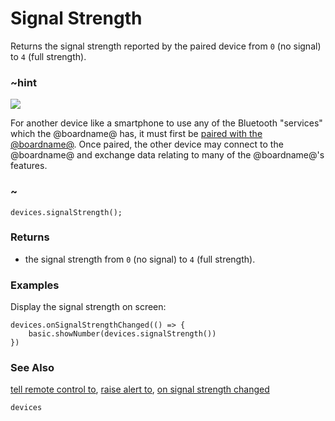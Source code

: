 # Signal Strength

Returns the signal strength reported by the paired device from ``0`` (no signal) to ``4`` (full strength).

### ~hint
![](/static/bluetooth/Bluetooth_SIG.png)

For another device like a smartphone to use any of the Bluetooth "services" which the @boardname@ has, it must first be [paired with the @boardname@](/reference/bluetooth/bluetooth-pairing). Once paired, the other device may connect to the @boardname@ and exchange data relating to many of the @boardname@'s features.

### ~


```sig
devices.signalStrength();
```

### Returns

* the signal strength from ``0`` (no signal) to ``4`` (full strength).

### Examples

Display the signal strength on screen:

```blocks
devices.onSignalStrengthChanged(() => {
    basic.showNumber(devices.signalStrength())
})
```

### See Also

[tell remote control to](/reference/devices/tell-remote-control-to), [raise alert to](/reference/devices/raise-alert-to), [on signal strength changed](/reference/devices/on-signal-strength-changed)

```package
devices
```